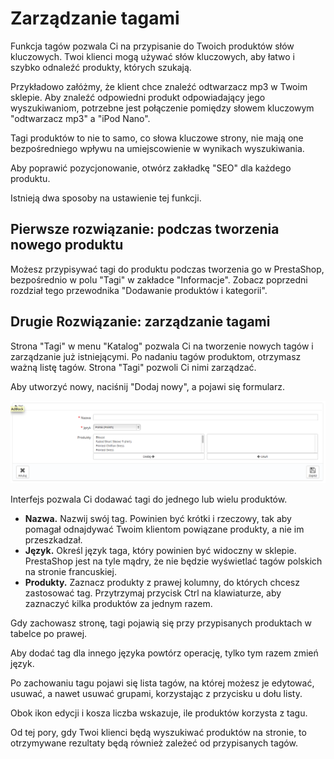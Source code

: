 # Zarządzanie tagami

Funkcja tagów pozwala Ci na przypisanie do Twoich produktów słów kluczowych. Twoi klienci mogą używać słów kluczowych, aby łatwo i szybko odnaleźć produkty, których szukają.

Przykładowo załóżmy, że klient chce znaleźć odtwarzacz mp3 w Twoim sklepie. Aby znaleźć odpowiedni produkt odpowiadający jego wyszukiwaniom, potrzebne jest połączenie pomiędzy słowem kluczowym "odtwarzacz mp3" a "iPod Nano".

Tagi produktów to nie to samo, co słowa kluczowe strony, nie mają one bezpośredniego wpływu na umiejscowienie w wynikach wyszukiwania.

Aby poprawić pozycjonowanie, otwórz zakładkę "SEO" dla każdego produktu.

Istnieją dwa sposoby na ustawienie tej funkcji.

## Pierwsze rozwiązanie: podczas tworzenia nowego produktu <a href="#zarzadzanietagami-pierwszerozwiazanie-podczastworzenianowegoproduktu" id="zarzadzanietagami-pierwszerozwiazanie-podczastworzenianowegoproduktu"></a>

Możesz przypisywać tagi do produktu podczas tworzenia go w PrestaShop, bezpośrednio w polu "Tagi" w zakładce "Informacje". Zobacz poprzedni rozdział tego przewodnika "Dodawanie produktów i kategorii".

## Drugie Rozwiązanie: zarządzanie tagami <a href="#zarzadzanietagami-drugierozwiazanie-zarzadzanietagami" id="zarzadzanietagami-drugierozwiazanie-zarzadzanietagami"></a>

Strona "Tagi" w menu "Katalog" pozwala Ci na tworzenie nowych tagów i zarządzanie już istniejącymi. Po nadaniu tagów produktom, otrzymasz ważną listę tagów. Strona "Tagi" pozwoli Ci nimi zarządzać.

Aby utworzyć nowy, naciśnij "Dodaj nowy", a pojawi się formularz.

![](../../../.gitbook/assets/30245303.png)

Interfejs pozwala Ci dodawać tagi do jednego lub wielu produktów.

* **Nazwa.** Nazwij swój tag. Powinien być krótki i rzeczowy, tak aby pomagał odnajdywać Twoim klientom powiązane produkty, a nie im przeszkadzał.
* **Język.** Określ język taga, który powinien być widoczny w sklepie. PrestaShop jest na tyle mądry, że nie będzie wyświetlać tagów polskich na stronie francuskiej.
* **Produkty.** Zaznacz produkty z prawej kolumny, do których chcesz zastosować tag. Przytrzymaj przycisk Ctrl na klawiaturze, aby zaznaczyć kilka produktów za jednym razem.

Gdy zachowasz stronę, tagi pojawią się przy przypisanych produktach w tabelce po prawej.

Aby dodać tag dla innego języka powtórz operację, tylko tym razem zmień język.

Po zachowaniu tagu pojawi się lista tagów, na której możesz je edytować, usuwać, a nawet usuwać grupami, korzystając z przycisku u dołu listy.

Obok ikon edycji i kosza liczba wskazuje, ile produktów korzysta z tagu.

Od tej pory, gdy Twoi klienci będą wyszukiwać produktów na stronie, to otrzymywane rezultaty będą również zależeć od przypisanych tagów.
